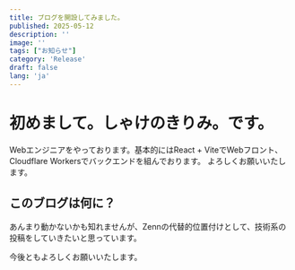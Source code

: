 ```yaml
---
title: ブログを開設してみました。
published: 2025-05-12
description: ''
image: ''
tags: ["お知らせ"]
category: 'Release'
draft: false 
lang: 'ja'
---
```

# 初めまして。しゃけのきりみ。です。
Webエンジニアをやっております。基本的にはReact + ViteでWebフロント、Cloudflare Workersでバックエンドを組んでおります。
よろしくお願いいたします。
## このブログは何に？
あんまり動かないかも知れませんが、Zennの代替的位置付けとして、技術系の投稿をしていきたいと思っています。

今後ともよろしくお願いいたします。